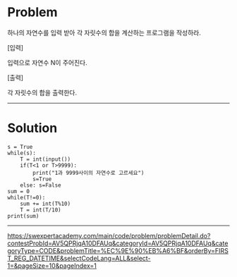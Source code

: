 # Problem

하나의 자연수를 입력 받아 각 자릿수의 합을 계산하는 프로그램을 작성하라.

[입력]

입력으로 자연수 N이 주어진다.


[출력]

각 자릿수의 합을 출력한다.

------------------
# Solution
```
s = True
while(s):
    T = int(input())
    if(T<1 or T>9999): 
        print("1과 9999사이의 자연수로 고르세요")
        s=True
    else: s=False
sum = 0
while(T!=0):
    sum += int(T%10)
    T = int(T/10)
print(sum)
```

-------------------------
https://swexpertacademy.com/main/code/problem/problemDetail.do?contestProbId=AV5QPRjqA10DFAUq&categoryId=AV5QPRjqA10DFAUq&categoryType=CODE&problemTitle=%EC%9E%90%EB%A6%BF&orderBy=FIRST_REG_DATETIME&selectCodeLang=ALL&select-1=&pageSize=10&pageIndex=1
